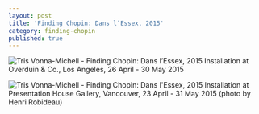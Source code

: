 ```yaml
---
layout: post
title: 'Finding Chopin: Dans l’Essex, 2015'
category: finding-chopin
published: true
---
```


![Tris Vonna-Michell - Finding Chopin: Dans l’Essex, 2015]({{site.baseurl}}/assets/img/0403-finding-chopin-dans-lessex-2015.jpg)
Installation at Overduin & Co., Los Angeles, 26 April - 30 May 2015

![Tris Vonna-Michell - Finding Chopin: Dans l'Essex, 2015]({{site.baseurl}}/assets/img/0404-finding-chopin-dans-lessex-2015.jpg)
Installation at Presentation House Gallery, Vancouver, 23 April - 31 May 2015 (photo by Henri Robideau)
